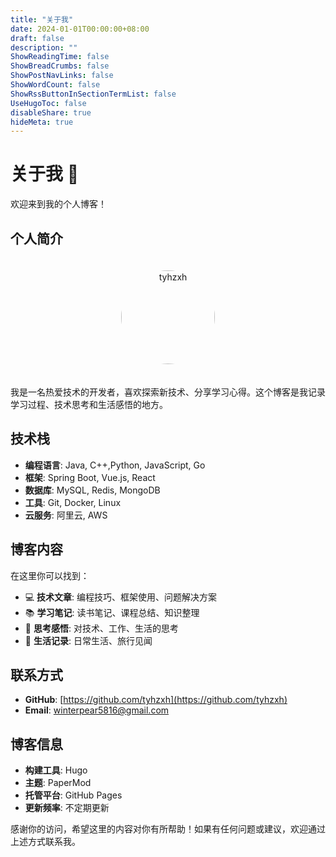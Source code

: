 ```yaml
---
title: "关于我"
date: 2024-01-01T00:00:00+08:00
draft: false
description: ""
ShowReadingTime: false
ShowBreadCrumbs: false
ShowPostNavLinks: false
ShowWordCount: false
ShowRssButtonInSectionTermList: false
UseHugoToc: false
disableShare: true
hideMeta: true
---
```


# 关于我 👋

欢迎来到我的个人博客！

## 个人简介

<div align="center">
  <img src="/images/man.jpg" alt="tyhzxh" width="150" height="150" style="border-radius: 50%; margin: 20px 0;">
</div>

我是一名热爱技术的开发者，喜欢探索新技术、分享学习心得。这个博客是我记录学习过程、技术思考和生活感悟的地方。

## 技术栈

- **编程语言**: Java, C++,Python, JavaScript, Go
- **框架**: Spring Boot, Vue.js, React
- **数据库**: MySQL, Redis, MongoDB
- **工具**: Git, Docker, Linux
- **云服务**: 阿里云, AWS

## 博客内容

在这里你可以找到：

- 💻 **技术文章**: 编程技巧、框架使用、问题解决方案
- 📚 **学习笔记**: 读书笔记、课程总结、知识整理
- 🤔 **思考感悟**: 对技术、工作、生活的思考
- 📸 **生活记录**: 日常生活、旅行见闻

## 联系方式

- **GitHub**: [https://github.com/tyhzxh](https://github.com/tyhzxh)
- **Email**: winterpear5816@gmail.com

## 博客信息

- **构建工具**: Hugo
- **主题**: PaperMod
- **托管平台**: GitHub Pages
- **更新频率**: 不定期更新

感谢你的访问，希望这里的内容对你有所帮助！如果有任何问题或建议，欢迎通过上述方式联系我。
